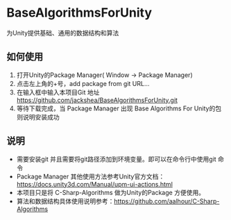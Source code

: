 # BaseAlgorithmsForUnity
为Unity提供基础、通用的数据结构和算法

## 如何使用
1. 打开Unity的Package Manager( Window -> Package Manager)
2. 点击左上角的+号，add package from git URL...
3. 在输入框中输入本项目Git 地址 https://github.com/jackshea/BaseAlgorithmsForUnity.git
4. 等待下载完成，当 Package Manager 出现 Base Algorithms For Unity的包则说明安装成功

## 说明
+ 需要安装git 并且需要将git路径添加到环境变量。即可以在命令行中使用git 命令
+ Package Manager 其他使用方法参考Unity官方文档：https://docs.unity3d.com/Manual/upm-ui-actions.html
+ 本项目只是将 C-Sharp-Algorithms 做为Unity的Package 方便使用。
+ 算法和数据结构具体使用说明参考：https://github.com/aalhour/C-Sharp-Algorithms
